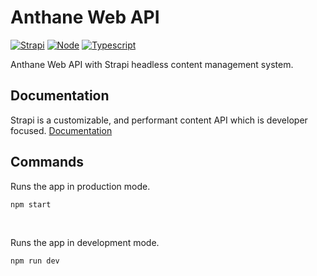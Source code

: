# Anthane Web API

[![Strapi](https://img.shields.io/badge/strapi-%232E7EEA.svg?style=for-the-badge&logo=strapi&logoColor=white)](https://strapi.io/)
[![Node](https://img.shields.io/badge/nodeJS-6DA55F?style=for-the-badge&logo=node.js&logoColor=white)](https://nodejs.org/)
[![Typescript](https://img.shields.io/badge/typescript-%23007ACC.svg?style=for-the-badge&logo=typescript&logoColor=white)](https://www.typescriptlang.org/)

Anthane Web API with Strapi headless content management system.

## Documentation

Strapi is a customizable, and performant content API which is developer focused. [Documentation](https://docs.strapi.io/developer-docs/latest/getting-started/introduction.html)

## Commands

Runs the app in production mode.

```bash
npm start
```

<br>

Runs the app in development mode.

```bash
npm run dev
```
